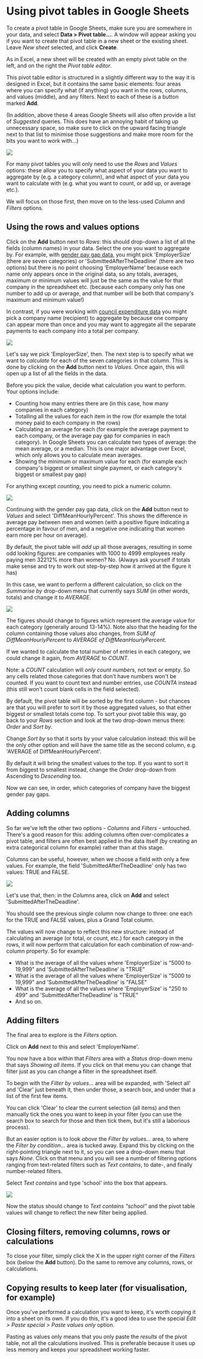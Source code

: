 # Using pivot tables in Google Sheets

To create a pivot table in Google Sheets, make sure you are somewhere in your data, and select **Data > Pivot table...**. A window will appear asking you if you want to create that pivot table in a new sheet or the existing sheet. Leave *New sheet* selected, and click **Create**.

As in Excel, a new sheet will be created with an empty pivot table on the left, and on the right the *Pivot table editor*.

This pivot table editor is structured in a slightly different way to the way it is designed in Excel, but it contains the same basic elements: four areas where you can specify what (if anything) you want in the rows, columns, and values (middle), and any filters. Next to each of these is a button marked **Add**.

(In addition, above these 4 areas Google Sheets will also often provide a list of *Suggested* queries. This does have an annoying habit of taking up unnecessary space, so make sure to click on the upward facing triangle next to that list to minimise those suggestions and make more room for the bits you want to work with...)

![](gsheets1.png)

For many pivot tables you will only need to use the *Rows* and *Values* options: these allow you to specify what aspect of your data you want to aggregate by (e.g. a category column), and what aspect of your data you want to calculate with (e.g. what you want to count, or add up, or average etc.).

We will focus on those first, then move on to the less-used *Column* and *Filters* options.

## Using the rows and values options

Click on the **Add** button next to *Rows*: this should drop-down a list of all the fields (column names) in your data. Select the one you want to aggregate by. For example, with [gender pay gap data](https://gender-pay-gap.service.gov.uk/viewing/download), you might pick 'EmployerSize' (there are seven categories) or 'SubmittedAfterTheDeadline' (there are two options) but there is no point choosing 'EmployerName' because each name only appears once in the original data, so any totals, averages, maximum or minimum values will just be the same as the value for that company in the spreadsheet etc. (because each company only has one number to add up or average, and that number will be both that company's maximum and minimum value!)

In contrast, if you were working with [council expenditure data](https://www.westminster.gov.uk/spending-procurement-and-data-transparency) you might pick a company name (recipient) to aggregate by because one company can appear more than once and you may want to aggregate all the separate payments to each company into a total per company.

![](gsheets2.png)

Let's say we pick 'EmployerSize', then. The next step is to specify what we want to *calculate* for each of the seven categories in that column. This is done by clicking on the **Add** button next to *Values*. Once again, this will open up a list of all the fields in the data.

Before you pick the value, decide what calculation you want to perform. Your options include:

* Counting how many entries there are (in this case, how many companies in each category)
* Totalling all the values for each item in the row (for example the total money paid to each company in the rows)
* Calculating an average for each (for example the average payment to each company, or the average pay gap for companies in each category). In Google Sheets you can calculate two types of average: the mean average, or a median. This is one major advantage over Excel, which only allows you to calculate mean averages.
* Showing the minimum or maximum value for each (for example each company's biggest or smallest single payment, or each category's biggest or smallest pay gap)

For anything except *counting*, you need to pick a numeric column.

![](gsheets3.png)

Continuing with the gender pay gap data, click on the **Add** button next to *Values* and select 'DiffMeanHourlyPercent'. This shows the difference in average pay between men and women (with a positive figure indicating a percentage in favour of men, and a negative one indicating that women earn more per hour on average).

By default, the pivot table will *add up* all those averages, resulting in some odd looking figures: are companies with 1000 to 4999 employees really paying men 32212% more than women? No. (Always ask yourself if totals make sense and try to work out step-by-step how it arrived at the figure it has)

In this case, we want to perform a different calculation, so click on the *Summarise by* drop-down menu that currently says *SUM* (in other words, totals) and change it to *AVERAGE*.

![](gsheets4.png)

The figures should change to figures which represent the average value for each category (generally around 13-14%). Note also that the heading for the column containing those values also changes, from *SUM of DiffMeanHourlyPercent* to *AVERAGE of DiffMeanHourlyPercent*.

If we wanted to calculate the total number of entries in each category, we could change it again, from *AVERAGE* to *COUNT*.

Note: a *COUNT* calculation will *only count numbers*, not text or empty. So any cells related those categories that don't have numbers won't be counted. If you want to count text and number entries, use *COUNTA* instead (this still won't count blank cells in the field selected).

By default, the pivot table will be sorted by the first column - but chances are that you will prefer to sort it by those aggregated values, so that either biggest or smallest totals come top. To sort your pivot table this way, go back to your *Rows* section and look at the two drop-down menus there: *Order* and *Sort by*.

Change *Sort by* so that it sorts by your value calculation instead: this will be the only other option and will have the same title as the second column, e.g. 'AVERAGE of DiffMeanHourlyPercent'.

By default it will bring the smallest values to the top. If you want to sort it from biggest to smallest instead, change the *Order* drop-down from Ascending to *Descending* too.

Now we can see, in order, which categories of company have the biggest gender pay gaps.

## Adding columns

So far we've left the other two options - *Columns* and *Filters* - untouched. There's a good reason for this: adding columns often over-complicates a pivot table, and filters are often best applied in the data itself (by creating an extra categorical column for example) rather than at this stage.

Columns can be useful, however, when we choose a field with only a few values. For example, the field 'SubmittedAfterTheDeadline' only has two values: TRUE and FALSE.

![](gsheets5.png)

Let's use that, then: in the *Columns* area, click on **Add** and select 'SubmittedAfterTheDeadline'.

You should see the previous single column now change to three: one each for the TRUE and FALSE values, plus a Grand Total column.

The values will now change to reflect this new structure: instead of calculating an average (or total, or count, etc.) for each category in the rows, it will now perform that calculation for each combination of row-and-column property. So for example:

* What is the average of all the values where 'EmployerSize' is "5000 to 19,999" and 'SubmittedAfterTheDeadline' is "TRUE"
* What is the average of all the values where 'EmployerSize' is "5000 to 19,999" and 'SubmittedAfterTheDeadline' is "FALSE"
* What is the average of all the values where 'EmployerSize' is "250 to 499" and 'SubmittedAfterTheDeadline' is "TRUE"
* And so on.

## Adding filters

The final area to explore is the *Filters* option.

Click on **Add** next to this and select 'EmployerName'.

You now have a box within that *Filters* area with a *Status* drop-down menu that says *Showing all items*. If you click on that menu you can change that filter just as you can change a filter in the spreadsheet itself.

To begin with the *Filter by values...* area will be expanded, with 'Select all' and 'Clear' just beneath it, then under those, a search box, and under that a list of the first few items.

You can click 'Clear' to clear the current selection (all items) and then manually tick the ones you want to keep in your filter (you can use the search box to search for those and then tick them, but it's still a laborious process).

But an easier option is to look *above* the *Filter by values...* area, to where the *Filter by condition...* area is tucked away. Expand this by clicking on the right-pointing triangle next to it, so you can see a drop-down menu that says *None*. Click on that menu and you will see a number of filtering options ranging from text-related filters such as *Text contains*, to date-, and finally number-related filters.

Select *Text contains* and type 'school' into the box that appears.

![](gsheets6.png)

Now the status should change to *Text contains "school"* and the pivot table values will change to reflect the new filter being applied.

## Closing filters, removing columns, rows or calculations

To close your filter, simply click the X in the upper right corner of the *Filters* box (below the **Add** button). Do the same to remove any columns, rows, or calculations.


## Copying results to keep later (for visualisation, for example)

Once you've performed a calculation you want to keep, it's worth copying it into a sheet on its own. If you do this, it's a good idea to use the special *Edit > Paste special > Paste values only* option.

Pasting as values only means that you only paste the *results* of the pivot table, not all the calculations involved. This is preferable because it uses up less memory and keeps your spreadsheet working faster.
